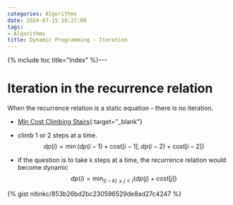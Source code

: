 ```yaml
---
categories: Algorithms
date: 2024-07-15 18:27:00
tags:
- Algorithms
title: Dynamic Programming - Iteration
---
```


{% include toc title="Index" %}---

# Iteration in the recurrence relation

When the recurrence relation is a static equation - there is no iteration.

- [Min Cost Climbing Stairs](https://leetcode.com/problems/min-cost-climbing-stairs/description/){:target="_blank"}

- climb 1 or 2 steps at a time.
  $$ dp(i) = \min(dp(i - 1) + \text{cost}[i - 1], \, dp(i - 2) + \text{cost}[i - 2]) $$

- if the question is to take `k` steps at a time, the recurrence relation would
become dynamic 
 $$ dp(i) = \min_{(i - k) \leq j < i} (dp(j) + \text{cost}[j]) $$

{% gist nitinkc/853b26bd2bc230596529de8ad27c4247 %}